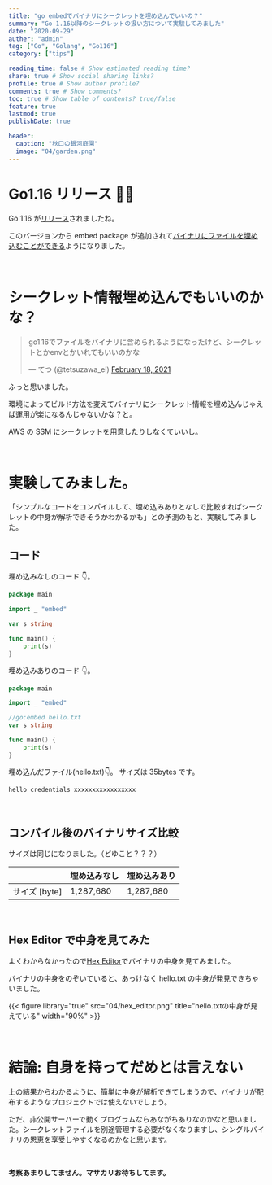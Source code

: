 ```yaml
---
title: "go embedでバイナリにシークレットを埋め込んでいいの？"
summary: "Go 1.16以降のシークレットの扱い方について実験してみました"
date: "2020-09-29"
auther: "admin"
tag: ["Go", "Golang", "Go116"]
category: ["tips"]

reading_time: false # Show estimated reading time?
share: true # Show social sharing links?
profile: true # Show author profile?
comments: true # Show comments?
toc: true # Show table of contents? true/false
feature: true
lastmod: true
publishDate: true

header:
  caption: "秋口の銀河庭園"
  image: "04/garden.png"
---
```


# Go1.16 リリース 👏🏻

Go 1.16 が[リリース](https://blog.golang.org/go1.16)されましたね。

このバージョンから embed package が追加されて[バイナリにファイルを埋め込むことができる](https://pkg.go.dev/embed)ようになりました。

<br>

<!-- textlint-disable -->

# シークレット情報埋め込んでもいいのかな？

<blockquote class="twitter-tweet"><p lang="ja" dir="ltr">go1.16でファイルをバイナリに含められるようになったけど、シークレットとかenvとかいれてもいいのかな</p>&mdash; てつ (@tetsuzawa_el) <a href="https://twitter.com/tetsuzawa_el/status/1362396328253251587?ref_src=twsrc%5Etfw">February 18, 2021</a></blockquote> <script async src="https://platform.twitter.com/widgets.js" charset="utf-8"></script>

ふっと思いました。

環境によってビルド方法を変えてバイナリにシークレット情報を埋め込んじゃえば運用が楽になるんじゃないかな？と。

AWS の SSM にシークレットを用意したりしなくていいし。

<!-- textlint-enable -->

<br>

# 実験してみました。

「シンプルなコードをコンパイルして、埋め込みありとなしで比較すればシークレットの中身が解析できそうかわかるかも」との予測のもと、実験してみました。

## コード

埋め込みなしのコード 👇。

```go
package main

import _ "embed"

var s string

func main() {
	print(s)
}
```

埋め込みありのコード 👇。

```go
package main

import _ "embed"

//go:embed hello.txt
var s string

func main() {
	print(s)
}
```

埋め込んだファイル(hello.txt)👇。
サイズは 35bytes です。

```txt:hello.txt
hello credentials xxxxxxxxxxxxxxxxx
```

<br>

<!-- textlint-disable -->

## コンパイル後のバイナリサイズ比較

サイズは同じになりました。（どゆこと？？？）

|               | 埋め込みなし | 埋め込みあり |
| ------------- | ------------ | ------------ |
| サイズ [byte] | 1,287,680    | 1,287,680    |

<!-- textlint-enable -->

<br>

## Hex Editor で中身を見てみた

よくわからなかったので[Hex Editor](https://marketplace.visualstudio.com/items?itemName=ms-vscode.hexeditor)でバイナリの中身を見てみました。

バイナリの中身をのぞいていると、あっけなく hello.txt の中身が発見できちゃいました。

<!-- textlint-disable -->

{{< figure library="true" src="04/hex_editor.png" title="hello.txtの中身が見えている" width="90%" >}}


<br>

# 結論: 自身を持ってだめとは言えない

上の結果からわかるように、簡単に中身が解析できてしまうので、バイナリが配布するようなプロジェクトでは使えないでしょう。

ただ、非公開サーバーで動くプログラムならあながちありなのかなと思いました。シークレットファイルを別途管理する必要がなくなりますし、シングルバイナリの恩恵を享受しやすくなるのかなと思います。

<!-- textlint-enable -->

<br>

**考察あまりしてません。マサカリお待ちしてます。**